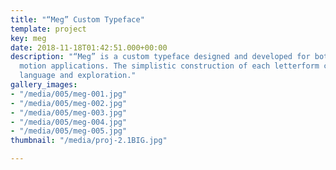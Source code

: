 ```yaml
---
title: "“Meg” Custom Typeface"
template: project
key: meg
date: 2018-11-18T01:42:51.000+00:00
description: "“Meg” is a custom typeface designed and developed for both print and
  motion applications. The simplistic construction of each letterform challenge both
  language and exploration."
gallery_images:
- "/media/005/meg-001.jpg"
- "/media/005/meg-002.jpg"
- "/media/005/meg-003.jpg"
- "/media/005/meg-004.jpg"
- "/media/005/meg-005.jpg"
thumbnail: "/media/proj-2.1BIG.jpg"

---
```

